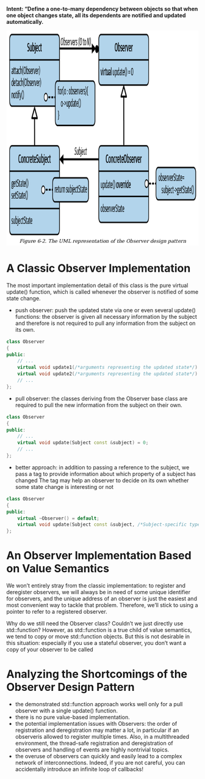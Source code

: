**Intent: “Define a one-to-many dependency between objects so that
when one object changes state, all its dependents are notified and
updated automatically.**

![UML Observer](https://github.com/yusufabdulazizyilmaz/cpp_software_design/blob/main/notes/the%20UML%20of%20Observer.png)

# A Classic Observer Implementation
The most important implementation detail of this class is the pure virtual update() function, 
which is called whenever the observer is notified of some state change.
* push observer: push the updated state via one or even several update() functions:
the observer is given all necessary information by the subject and therefore is not required to pull any information from the subject on its own.
```cpp
class Observer
{
public:
	// ...
	virtual void update1(/*arguments representing the updated state*/) = 0;
	virtual void update2(/*arguments representing the updated state*/) = 0;
	// ...
};
```
* pull observer: the classes deriving from the Observer base class
are required to pull the new information from the subject
on their own.
```cpp
class Observer
{
public:
	// ...
	virtual void update(Subject const &subject) = 0;
	// ...
};
```
* better approach: in addition to passing a reference to the subject,
we pass a tag to provide information about which property
of a subject has changed The tag may help an observer to decide on its own whether
some state change is interesting or not
```cpp
class Observer
{
public:
	virtual ~Observer() = default;
	virtual void update(Subject const &subject, /*Subject-specific type*/ property) = 0;
};
```
# An Observer Implementation Based on Value Semantics
We won’t entirely
stray from the classic implementation: to register and
deregister observers, we will always be in need of some
unique identifier for observers, and the unique address of
an observer is just the easiest and most convenient way to
tackle that problem. Therefore, we’ll stick to using a
pointer to refer to a registered observer. 

Why do we still need the Observer class? Couldn’t we just
directly use std::function? However, as
std::function is a true child of value semantics, we tend
to copy or move std::function objects. But this is not
desirable in this situation: especially if you use a stateful
observer, you don’t want a copy of your observer to be
called

# Analyzing the Shortcomings of the Observer Design Pattern
* the demonstrated std::function approach works well only for a pull
observer with a single update() function.
* there is no pure value-based implementation.
* the potential implementation
issues with Observers: the order of registration and
deregistration may matter a lot, in particular if an observeris allowed to register multiple times. Also, in a multithreaded environment, the thread-safe registration
and deregistration of observers and handling of events are
highly nontrivial topics.
* the overuse of observers can quickly and easily
lead to a complex network of interconnections. Indeed, if
you are not careful, you can accidentally introduce an
infinite loop of callbacks!
 
